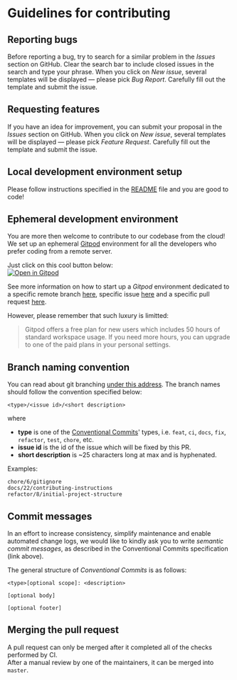 # Guidelines for contributing

## Reporting bugs

Before reporting a bug, try to search for a similar problem in the *Issues* section on GitHub. Clear the search bar to include closed issues in the search and type your phrase. When you click on *New issue*, several templates will be displayed — please pick *Bug Report*. Carefully fill out the template and submit the issue.

## Requesting features

If you have an idea for improvement, you can submit your proposal in the *Issues* section on GitHub. When you click on *New issue*, several templates will be displayed — please pick *Feature Request*. Carefully fill out the template and submit the issue.

## Local development environment setup

Please follow instructions specified in the [README](README.md#installation) file and you are good to code!

## Ephemeral development environment

You are more then welcome to contribute to our codebase from the cloud!  
We set up an ephemeral [Gitpod](https://www.gitpod.io) environment for all the developers who prefer coding from a remote server.

Just click on this cool button below:  
[![Open in Gitpod](https://gitpod.io/button/open-in-gitpod.svg)](https://gitpod.io/#https://github.com/AngryMaciek/warlock)

See more information on how to start up a _Gitpod_ environment dedicated to a specific remote branch [here](https://www.gitpod.io/docs/introduction/learn-gitpod/context-url#branch-and-commit-contexts), specific issue [here](https://www.gitpod.io/docs/introduction/learn-gitpod/context-url#issue-context) and a specific pull request [here](https://www.gitpod.io/docs/introduction/learn-gitpod/context-url#pullmerge-request-context).

However, please remember that such luxury is limitted:
> Gitpod offers a free plan for new users which includes 50 hours of standard workspace usage.
> If you need more hours, you can upgrade to one of the paid plans in your personal settings.

## Branch naming convention

You can read about git branching [under this address](https://git-scm.com/book/en/v2/Git-Branching-Basic-Branching-and-Merging). The branch names should follow the convention specified below:

```
<type>/<issue id>/<short description>
```

where

- **type** is one of the [Conventional Commits](https://www.conventionalcommits.org/en/v1.0.0/)' types, i.e. `feat`, `ci`, `docs`, `fix`, `refactor`, `test`, `chore`, etc.
- **issue id** is the id of the issue which will be fixed by this PR.
- **short description** is ~25 characters long at max and is hyphenated.

Examples:

```
chore/6/gitignore
docs/22/contributing-instructions
refactor/8/initial-project-structure
```

## Commit messages

In an effort to increase consistency, simplify maintenance and enable automated
change logs, we would like to kindly ask you to write _semantic commit
messages_, as described in the Conventional Commits
specification (link above).

The general structure of _Conventional Commits_ is as follows:

```console
<type>[optional scope]: <description>

[optional body]

[optional footer]
```

## Merging the pull request

A pull request can only be merged after it completed all of the checks performed by CI.  
After a manual review by one of the maintainers, it can be merged into `master`.
